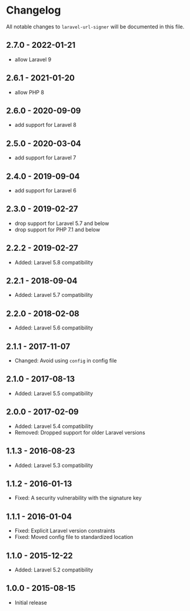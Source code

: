 # Changelog

All notable changes to `laravel-url-signer` will be documented in this file.

## 2.7.0 - 2022-01-21

- allow Laravel 9

## 2.6.1 - 2021-01-20

- allow PHP 8

## 2.6.0 - 2020-09-09

- add support for Laravel 8

## 2.5.0 - 2020-03-04

- add support for Laravel 7

## 2.4.0 - 2019-09-04

- add support for Laravel 6

## 2.3.0 - 2019-02-27

- drop support for Laravel 5.7 and below
- drop support for PHP 7.1 and below

## 2.2.2 - 2019-02-27

- Added: Laravel 5.8 compatibility

## 2.2.1 - 2018-09-04

- Added: Laravel 5.7 compatibility

## 2.2.0 - 2018-02-08

- Added: Laravel 5.6 compatibility

## 2.1.1 - 2017-11-07

- Changed: Avoid using `config` in config file

## 2.1.0 - 2017-08-13

- Added: Laravel 5.5 compatibility

## 2.0.0 - 2017-02-09

- Added: Laravel 5.4 compatibility
- Removed: Dropped support for older Laravel versions

## 1.1.3 - 2016-08-23

- Added: Laravel 5.3 compatibility

## 1.1.2 - 2016-01-13

- Fixed: A security vulnerability with the signature key

## 1.1.1 - 2016-01-04

- Fixed: Explicit Laravel version constraints
- Fixed: Moved config file to standardized location

## 1.1.0 - 2015-12-22

- Added: Laravel 5.2 compatibility

## 1.0.0 - 2015-08-15

- Initial release
